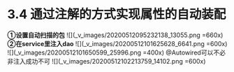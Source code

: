 # 3.4 通过注解的方式实现属性的自动装配
**①设置自动扫描的包**
![](_v_images/20200512095232138_13055.png =660x)
**②在service里注入dao**
![](_v_images/20200512101625628_6641.png =600x)
![](_v_images/20200512101650599_25996.png =400x)
@Autowired可以不必非注入成功不可
![](_v_images/20200512102213759_14102.png =600x)